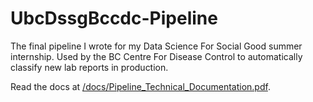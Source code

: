 # UbcDssgBccdc-Pipeline
The final pipeline I wrote for my Data Science For Social Good summer internship. Used by the BC Centre For Disease Control to automatically classify new lab reports in production.

Read the docs at [/docs/Pipeline_Technical_Documentation.pdf](/docs/Pipeline_Technical_Documentation.pdf).
